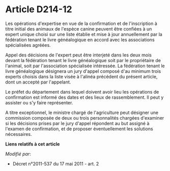 # Article D214-12

Les opérations d'expertise en vue de la confirmation et de l'inscription à titre initial des animaux de l'espèce canine
peuvent être confiées à un expert unique choisi sur une liste établie et mise à jour annuellement par la fédération tenant le
livre généalogique en accord avec les associations spécialisées agréées.

Appel des décisions de l'expert peut être interjeté dans les deux mois devant la fédération tenant le livre généalogique soit
par le propriétaire de l'animal, soit par l'association spécialisée intéressée. La fédération tenant le livre généalogique
désignera un jury d'appel composé d'au minimum trois experts choisis dans la liste visée à l'alinéa précédent du présent
article, dont un accepté par l'appelant.

Le préfet du département dans lequel doivent avoir lieu les opérations de confirmation est informé des dates et des lieux de
rassemblement. Il peut y assister ou s'y faire représenter.

A titre exceptionnel, le ministre chargé de l'agriculture peut désigner une commission composée de deux ou trois
personnalités chargées d'examiner si les décisions prises par le jury d'appel répondent au but assigné à l'examen de
confirmation, et de proposer éventuellement les solutions nécessaires.

**Liens relatifs à cet article**

_Modifié par_:

  - Décret n°2011-537 du 17 mai 2011 - art. 2
